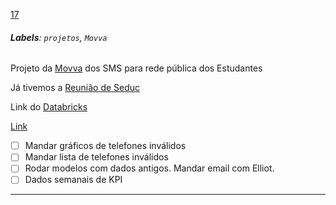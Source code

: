 [17](https://github.com/guilhermeprokisch/guilherme/issues/17) 
###### **Labels**: `projetos`, `Movva`



Projeto da [Movva](Movva) dos SMS para rede pública dos Estudantes


Já tivemos a [Reunião de Seduc](Reunião-de-Seduc)


Link do [Databricks](Databricks)

[Link](Link)


- [ ] Mandar gráficos de telefones inválidos
- [ ] Mandar lista de telefones inválidos
- [ ] Rodar modelos com dados antigos. Mandar email com Elliot.
- [ ] Dados semanais de KPI

-------------------------------------------------------------------------------

